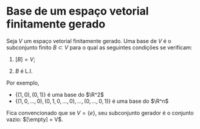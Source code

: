 # Base de um espaço vetorial finitamente gerado

Seja $V$ um espaço vetorial finitamente gerado. Uma base de $V$ é o subconjunto finito $B \subset V$ para o qual as seguintes condições se verificam:

1. $[B] = V$;

2. $B$ é L.I.

Por exemplo,

- $\{(1,0), (0,1)\}$ é uma base do $\R^2$
- $\{(1, 0, \dots, 0), (0,1,0, \dots, 0), \dots, (0, \dots, 0, 1)\}$ é uma base do $\R^n$

Fica convencionado que se $V = \{e\}$, seu subconjunto gerador é o conjunto vazio: $[\empty] = V$.